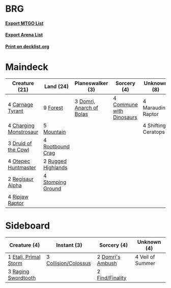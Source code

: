 # BRG

#### [Export MTGO List](../collection/BRG/BRG.txt)
#### [Export Arena List](../collection/BRG/BRG_arena.txt)
#### [Print on decklist.org](http://decklist.org/?deckmain=4%09Carnage%20Tyrant%0A4%09Charging%20Monstrosaur%0A4%09Commune%20with%20Dinosaurs%0A3%09Domri,%20Anarch%20of%20Bolas%0A3%09Druid%20of%20the%20Cowl%0A9%09Forest%0A4%09Marauding%20Raptor%0A5%09Mountain%0A4%09Otepec%20Huntmaster%0A2%09Regisaur%20Alpha%0A4%09Ripjaw%20Raptor%0A4%09Rootbound%20Crag%0A2%09Rugged%20Highlands%0A4%09Shifting%20Ceratops%0A4%09Stomping%20Ground&deckside=3%09Collision/Colossus%0A2%09Domri's%20Ambush%0A1%09Etali,%20Primal%20Storm%0A2%09Find/Finality%0A3%09Raging%20Swordtooth%0A4%09Veil%20of%20Summer)
# Maindeck

|                                          Creature (21)                                          |                                          Land (24)                                          |                                         Planeswalker (3)                                          |                                            Sorcery (4)                                            |    Unknown (8)    |
|-------------------------------------------------------------------------------------------------|---------------------------------------------------------------------------------------------|---------------------------------------------------------------------------------------------------|---------------------------------------------------------------------------------------------------|-------------------|
|4 [Carnage Tyrant](http://gatherer.wizards.com/Pages/Card/Details.aspx?multiverseid=435334)      |9 [Forest](http://gatherer.wizards.com/Pages/Card/Details.aspx?multiverseid=439860)          |3 [Domri, Anarch of Bolas](http://gatherer.wizards.com/Pages/Card/Details.aspx?multiverseid=461118)|4 [Commune with Dinosaurs](http://gatherer.wizards.com/Pages/Card/Details.aspx?multiverseid=435336)|4 Marauding Raptor |
|4 [Charging Monstrosaur](http://gatherer.wizards.com/Pages/Card/Details.aspx?multiverseid=435292)|5 [Mountain](http://gatherer.wizards.com/Pages/Card/Details.aspx?multiverseid=439859)        |                                                                                                   |                                                                                                   |4 Shifting Ceratops|
|3 [Druid of the Cowl](http://gatherer.wizards.com/Pages/Card/Details.aspx?multiverseid=423773)   |4 [Rootbound Crag](http://gatherer.wizards.com/Pages/Card/Details.aspx?multiverseid=420934)  |                                                                                                   |                                                                                                   |                   |
|4 [Otepec Huntmaster](http://gatherer.wizards.com/Pages/Card/Details.aspx?multiverseid=435307)   |2 [Rugged Highlands](http://gatherer.wizards.com/Pages/Card/Details.aspx?multiverseid=420935)|                                                                                                   |                                                                                                   |                   |
|2 [Regisaur Alpha](http://gatherer.wizards.com/Pages/Card/Details.aspx?multiverseid=435383)      |4 [Stomping Ground](http://gatherer.wizards.com/Pages/Card/Details.aspx?multiverseid=405110) |                                                                                                   |                                                                                                   |                   |
|4 [Ripjaw Raptor](http://gatherer.wizards.com/Pages/Card/Details.aspx?multiverseid=435359)       |                                                                                             |                                                                                                   |                                                                                                   |                   |


# Sideboard

|                                          Creature (4)                                          |                                          Instant (3)                                          |                                        Sorcery (4)                                        |  Unknown (4)   |
|------------------------------------------------------------------------------------------------|-----------------------------------------------------------------------------------------------|-------------------------------------------------------------------------------------------|----------------|
|1 [Etali, Primal Storm](http://gatherer.wizards.com/Pages/Card/Details.aspx?multiverseid=439757)|3 [Collision/Colossus](http://gatherer.wizards.com/Pages/Card/Details.aspx?multiverseid=457367)|2 [Domri's Ambush](http://gatherer.wizards.com/Pages/Card/Details.aspx?multiverseid=461119)|4 Veil of Summer|
|3 [Raging Swordtooth](http://gatherer.wizards.com/Pages/Card/Details.aspx?multiverseid=435382)  |                                                                                               |2 [Find/Finality](http://gatherer.wizards.com/Pages/Card/Details.aspx?multiverseid=452975) |                |

